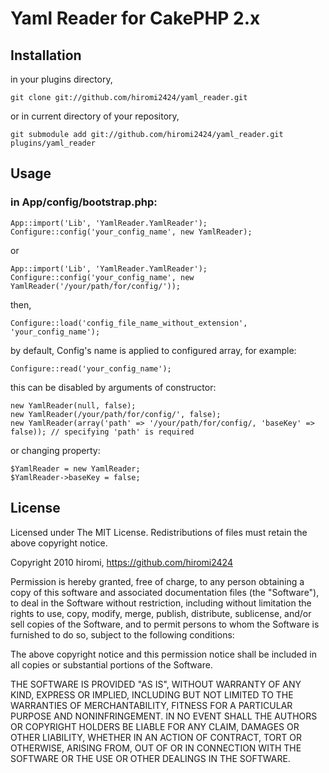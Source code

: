 # Yaml Reader for CakePHP 2.x

## Installation

in your plugins directory,

	git clone git://github.com/hiromi2424/yaml_reader.git

or in current directory of your repository,

	git submodule add git://github.com/hiromi2424/yaml_reader.git plugins/yaml_reader

## Usage

### in App/config/bootstrap.php:

	App::import('Lib', 'YamlReader.YamlReader');
	Configure::config('your_config_name', new YamlReader);

or

	App::import('Lib', 'YamlReader.YamlReader');
	Configure::config('your_config_name', new YamlReader('/your/path/for/config/'));

then,

	Configure::load('config_file_name_without_extension', 'your_config_name');

by default, Config's name is applied to configured array, for example:

	Configure::read('your_config_name');

this can be disabled by arguments of constructor:

	new YamlReader(null, false);
	new YamlReader(/your/path/for/config/', false);
	new YamlReader(array('path' => '/your/path/for/config/, 'baseKey' => false)); // specifying 'path' is required

or changing property:

	$YamlReader = new YamlReader;
	$YamlReader->baseKey = false;

## License

Licensed under The MIT License.
Redistributions of files must retain the above copyright notice.


Copyright 2010 hiromi, https://github.com/hiromi2424

Permission is hereby granted, free of charge, to any person obtaining a copy
of this software and associated documentation files (the "Software"), to deal
in the Software without restriction, including without limitation the rights
to use, copy, modify, merge, publish, distribute, sublicense, and/or sell
copies of the Software, and to permit persons to whom the Software is
furnished to do so, subject to the following conditions:

The above copyright notice and this permission notice shall be included in
all copies or substantial portions of the Software.

THE SOFTWARE IS PROVIDED "AS IS", WITHOUT WARRANTY OF ANY KIND, EXPRESS OR
IMPLIED, INCLUDING BUT NOT LIMITED TO THE WARRANTIES OF MERCHANTABILITY,
FITNESS FOR A PARTICULAR PURPOSE AND NONINFRINGEMENT. IN NO EVENT SHALL THE
AUTHORS OR COPYRIGHT HOLDERS BE LIABLE FOR ANY CLAIM, DAMAGES OR OTHER
LIABILITY, WHETHER IN AN ACTION OF CONTRACT, TORT OR OTHERWISE, ARISING FROM,
OUT OF OR IN CONNECTION WITH THE SOFTWARE OR THE USE OR OTHER DEALINGS IN
THE SOFTWARE.
